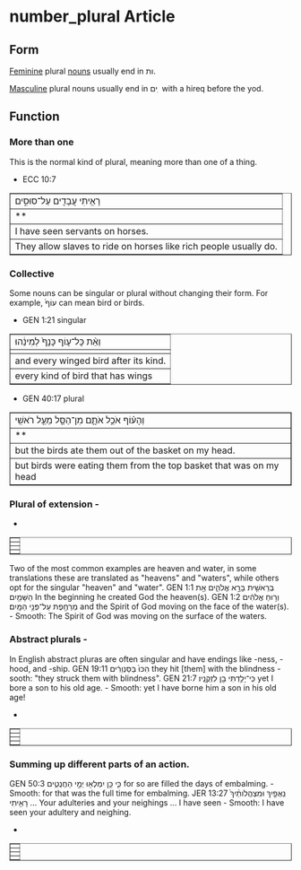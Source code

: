 # number_plural Article

## Form 
[Feminine](https://git.door43.org/Door43/en-uhg/src/master/content/gender_feminine/02.md) plural [nouns](https://git.door43.org/Door43/en-uhg/src/master/content/noun/02.md) usually end in ות. 

[Masculine](https://git.door43.org/Door43/en-uhg/src/master/content/gender_masculine/02.md) plural nouns usually end in ים ִ  with a hireq before the yod.


## Function

### More than one
This is the normal kind of plural, meaning more than one of a thing.   

* ECC 10:7
<table border="1" class="docutils">
<colgroup>
<col width="100%" />
</colgroup>
<tbody valign="top">
<tr class="row-odd"><td> רָאִ֥יתִי עֲבָדִ֖ים‮‬ עַל־סוּסִ֑ים </td>
</tr>
<tr class="row-even"><td>        **       </td>
</tr>
<tr class="row-odd"><td>I have seen servants on horses.</td>
</tr>
<tr class="row-even"><td>They allow slaves to ride on horses like rich people usually do.</td>
</tr>
</tbody>
</table>

### Collective
Some nouns can be singular or plural without changing their form. For example, עוֹף֙ can mean bird or birds.  

* GEN 1:21
singular
<table border="1" class="docutils">
<colgroup>
<col width="100%" />
</colgroup>
<tbody valign="top">
<tr class="row-odd"><td> וְאֵ֨ת כָּל־ע֤וֹף כָּנָף֙ לְמִינֵ֔הוּ</td>
</tr>
<tr class="row-even"><td>               </td>
</tr>
<tr class="row-odd"><td>and every winged bird after its kind.</td>
</tr>
<tr class="row-even"><td>every kind of bird that has wings</td>
</tr>
</tbody>
</table>

* GEN 40:17 
plural
<table border="1" class="docutils">
<colgroup>
<col width="100%" />
</colgroup>
<tbody valign="top">
<tr class="row-odd"><td> וְהָע֗וֹף אֹכֵ֥ל אֹתָ֛ם מִן־הַסַּ֖ל מֵעַ֥ל רֹאשִֽׁי</td>
</tr>
<tr class="row-even"><td>       **        </td>
</tr>
<tr class="row-odd"><td>but the birds ate them out of the basket on my head.</td>
</tr>
<tr class="row-even"><td>but birds were eating them from the top basket that was on my head</td>
</tr>
</tbody>
</table>

### Plural of extension - 

* 
<table border="1" class="docutils">
<colgroup>
<col width="100%" />
</colgroup>
<tbody valign="top">
<tr class="row-odd"><td>          </td>
</tr>
<tr class="row-even"><td>               </td>
</tr>
<tr class="row-odd"><td>          </td>
</tr>
<tr class="row-even"><td>     </td>
</tr>
</tbody>
</table>

Two of the most common examples are heaven and water, in some translations these are translated as "heavens" and "waters", while others opt for the singular "heaven" and "water". GEN 1:1 בְּרֵאשִׁ֖ית‮‬ בָּרָ֣א אֱלֹהִ֑ים אֵ֥ת הַשָּׁמַ֖יִם In the beginning he created God the heaven(s). GEN 1:2 וְר֣וּחַ אֱלֹהִ֔ים מְרַחֶ֖פֶת עַל־פְּנֵ֥י הַמָּֽיִם׃ and the Spirit of God moving on the face of the water(s). - Smooth: The Spirit of God was moving on the surface of the waters.

### Abstract plurals -
In English abstract pluras are often singular and have endings like -ness, -hood, and -ship. GEN 19:11 הִכּוּ֙ בַּסַּנְוֵרִ֔ים they hit [them] with the blindness - sooth: "they struck them with blindness". GEN 21:7 כִּֽי־יָלַ֥דְתִּי‮‬ בֵ֖ן לִזְקֻנָֽיו׃ yet I bore a son to his old age. - Smooth: yet I have borne him a son in his old age!

* 
<table border="1" class="docutils">
<colgroup>
<col width="100%" />
</colgroup>
<tbody valign="top">
<tr class="row-odd"><td>          </td>
</tr>
<tr class="row-even"><td>               </td>
</tr>
<tr class="row-odd"><td>          </td>
</tr>
<tr class="row-even"><td>     </td>
</tr>
</tbody>
</table>



### Summing up different parts of an action. 

GEN 50:3 כִּ֛י כֵּ֥ן יִמְלְא֖וּ יְמֵ֣י הַחֲנֻטִ֑ים for so are filled the days of embalming. - Smooth: for that was the full time for embalming. JER 13:27 נִֽאֻפַ֤יִךְ וּמִצְהֲלֹותַ֨יִךְ֙ ...‬ רָאִ֖יתִי Your adulteries and your neighings ... I have seen - Smooth: I have seen your adultery and neighing.

* 
<table border="1" class="docutils">
<colgroup>
<col width="100%" />
</colgroup>
<tbody valign="top">
<tr class="row-odd"><td>          </td>
</tr>
<tr class="row-even"><td>               </td>
</tr>
<tr class="row-odd"><td>          </td>
</tr>
<tr class="row-even"><td>     </td>
</tr>
</tbody>
</table>
